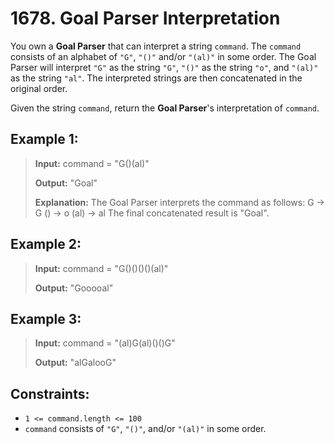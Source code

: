 # 1678. Goal Parser Interpretation

You own a **Goal Parser** that can interpret a string `command`. The `command` consists of an alphabet of `"G"`, `"()"` and/or `"(al)"` in some order. The Goal Parser will interpret `"G"` as the string `"G"`, `"()"` as the string `"o"`, and `"(al)"` as the string `"al"`. The interpreted strings are then concatenated in the original order.

Given the string `command`, return the **Goal Parser**'s interpretation of `command`.

## Example 1:

> **Input:** command = "G()(al)"
>
> **Output:** "Goal"
>
> **Explanation:** The Goal Parser interprets the command as follows:
> G -> G
> () -> o
> (al) -> al
> The final concatenated result is "Goal".

## Example 2:

> **Input:** command = "G()()()()(al)"
>
> **Output:** "Gooooal"

## Example 3:

> **Input:** command = "(al)G(al)()()G"
>
> **Output:** "alGalooG"

## Constraints:

- `1 <= command.length <= 100`
- `command` consists of `"G"`, `"()"`, and/or `"(al)"` in some order.
